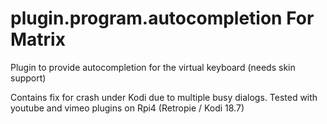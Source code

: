 # plugin.program.autocompletion For Matrix 
Plugin to provide autocompletion for the virtual keyboard (needs skin support)



Contains fix for  crash under Kodi  due to multiple busy dialogs. Tested with youtube and vimeo plugins on Rpi4 (Retropie / Kodi 18.7)
